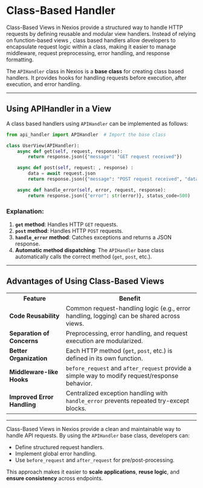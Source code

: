 # Class-Based Handler
Class-Based Views  in Nexios provide a structured way to handle HTTP requests by defining reusable and modular view handlers. Instead of relying on function-based views , class based handlers allow developers to encapsulate request logic within a class, making it easier to manage middleware, request preprocessing, error handling, and response formatting.

The `APIHandler` class in Nexios is a **base class** for creating class based handlers. It provides hooks for handling requests before execution, after execution, and error handling.

---

## Using APIHandler in a View
A class based handlers using `APIHandler` can be implemented as follows:

```python
from api_handler import APIHandler  # Import the base class

class UserView(APIHandler):
    async def get(self, request, response):
        return response.json({"message": "GET request received"})

    async def post(self, request: , response) :
        data = await request.json
        return response.json({"message": "POST request received", "data": data})

    async def handle_error(self, error, request, response):
        return response.json({"error": str(error)}, status_code=500)
```

### Explanation:
1. **`get` method**: Handles HTTP `GET` requests.
2. **`post` method**: Handles HTTP `POST` requests.
3. **`handle_error` method**: Catches exceptions and returns a JSON response.
4. **Automatic method dispatching**: The `APIHandler` base class automatically calls the correct method (`get`, `post`, etc.).

---

## Advantages of Using Class-Based Views
<table>
    <tr>
        <th>Feature</th>
        <th>Benefit</th>
    </tr>
    <tr>
        <td><b>Code Reusability</b></td>
        <td>Common request-handling logic (e.g., error handling, logging) can be shared across views.</td>
    </tr>
    <tr>
        <td><b>Separation of Concerns</b></td>
        <td>Preprocessing, error handling, and request execution are modularized.</td>
    </tr>
    <tr>
        <td><b>Better Organization</b></td>
        <td>Each HTTP method (<code>get</code>, <code>post</code>, etc.) is defined in its own function.</td>
    </tr>
    <tr>
        <td><b>Middleware-like Hooks</b></td>
        <td><code>before_request</code> and <code>after_request</code> provide a simple way to modify request/response behavior.</td>
    </tr>
    <tr>
        <td><b>Improved Error Handling</b></td>
        <td>Centralized exception handling with <code>handle_error</code> prevents repeated try-except blocks.</td>
    </tr>
</table>


---

Class-Based Views in Nexios provide a clean and maintainable way to handle API requests. By using the `APIHandler` base class, developers can:
- Define structured request handlers.
- Implement global error handling.
- Use `before_request` and `after_request` for pre/post-processing.

This approach makes it easier to **scale applications**, **reuse logic**, and **ensure consistency** across endpoints.

